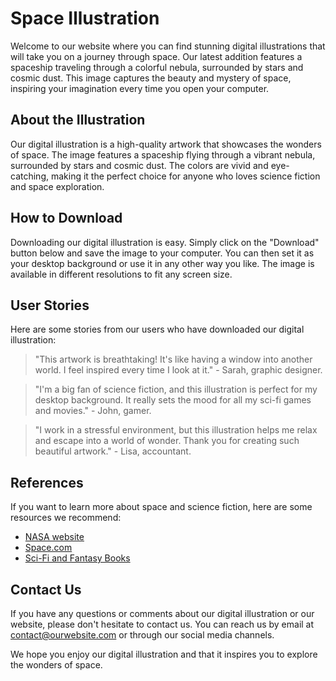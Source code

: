 <!--font:IBM Plex Sans-->

# Space Illustration

Welcome to our website where you can find stunning digital illustrations that will take you on a journey through space. Our latest addition features a spaceship traveling through a colorful nebula, surrounded by stars and cosmic dust. This image captures the beauty and mystery of space, inspiring your imagination every time you open your computer.

## About the Illustration

Our digital illustration is a high-quality artwork that showcases the wonders of space. The image features a spaceship flying through a vibrant nebula, surrounded by stars and cosmic dust. The colors are vivid and eye-catching, making it the perfect choice for anyone who loves science fiction and space exploration.

## How to Download

Downloading our digital illustration is easy. Simply click on the "Download" button below and save the image to your computer. You can then set it as your desktop background or use it in any other way you like. The image is available in different resolutions to fit any screen size.

## User Stories

Here are some stories from our users who have downloaded our digital illustration:

> "This artwork is breathtaking! It's like having a window into another world. I feel inspired every time I look at it." - Sarah, graphic designer.

> "I'm a big fan of science fiction, and this illustration is perfect for my desktop background. It really sets the mood for all my sci-fi games and movies." - John, gamer.

> "I work in a stressful environment, but this illustration helps me relax and escape into a world of wonder. Thank you for creating such beautiful artwork." - Lisa, accountant.

## References

If you want to learn more about space and science fiction, here are some resources we recommend:

- [NASA website](#)
- [Space.com](#)
- [Sci-Fi and Fantasy Books](#)

## Contact Us

If you have any questions or comments about our digital illustration or our website, please don't hesitate to contact us. You can reach us by email at [contact@ourwebsite.com](mailto:contact@ourwebsite.com) or through our social media channels.

We hope you enjoy our digital illustration and that it inspires you to explore the wonders of space.

<!--

Write me content for website with wallpaper which alt text is:

"A digital illustration of a spaceship traveling through a colorful nebula."

The name/title of the page should not be 1:1 copy of the alt text but rather a real content of the website which is using this wallpaper.

- Use markdown format 
- Start with heading
- Heading should be short and concise
- The content should look like a real website 
- The website should not be about the wallpaper, wallpaper is just a related background
- Heading should be contain work "wallpaper" or "background"
- Include real sections like references, contact, user stories, etc. use things relevant to the page purpose.
- Feel free to use structure like headings, bullets, numbering, blockquotes, paragraphs, horizontal lines, etc.
- You can use formatting like bold or _italic_
- You can include UTF-8 emojis
- Links should be only #hash anchors (and you can refer to the document itself)
- Do not include images


---


# Space Odyssey Wallpaper for Your Desktop Background

Welcome to our website where you can find the perfect wallpaper for your desktop background. Our latest addition is a stunning digital illustration of a spaceship traveling through a colorful nebula. This wallpaper will take you on a journey through space and inspire your imagination every time you open your computer.

## About the Wallpaper

Our Space Odyssey wallpaper is a high-quality digital illustration that captures the beauty and mystery of space. The image features a spaceship flying through a vibrant nebula, surrounded by stars and cosmic dust. The colors are vivid and eye-catching, making it the perfect choice for anyone who loves science fiction and space exploration.

## How to Download

Downloading our Space Odyssey wallpaper is easy. Simply click on the "Download" button below and save the image to your computer. You can then set it as your desktop background or use it in any other way you like. The image is available in different resolutions to fit any screen size.

## User Stories

Here are some stories from our users who have downloaded our Space Odyssey wallpaper:

> "I love this wallpaper! It's so beautiful and inspiring. Every time I look at it, I feel like I'm part of an epic space adventure." - Sarah, graphic designer.

> "This wallpaper is perfect for my gaming setup. It really sets the mood for all my sci-fi games." - John, gamer.

> "I work in a boring office, but this wallpaper makes my day a little brighter. It's like a window into another world." - Lisa, accountant.

## References

If you want to learn more about space and science fiction, here are some resources we recommend:

- [NASA website](#)
- [Space.com](#)
- [Sci-Fi and Fantasy Books](#)

## Contact Us

If you have any questions or comments about our Space Odyssey wallpaper or our website, please don't hesitate to contact us. You can reach us by email at [contact@ourwebsite.com](mailto:contact@ourwebsite.com) or through our social media channels.

We hope you enjoy our Space Odyssey wallpaper and that it brings a little bit of magic to your everyday life.


---


Heading should not include word "wallpaper". The website should not be about the wallpaper itself, wallpaper is just a related background, rewrite whole content.


---


# Explore the Wonders of Space with Our Digital Illustration

Welcome to our website where you can find stunning digital illustrations that will take you on a journey through space. Our latest addition features a spaceship traveling through a colorful nebula, surrounded by stars and cosmic dust. This image captures the beauty and mystery of space, inspiring your imagination every time you open your computer.

## About the Illustration

Our digital illustration is a high-quality artwork that showcases the wonders of space. The image features a spaceship flying through a vibrant nebula, surrounded by stars and cosmic dust. The colors are vivid and eye-catching, making it the perfect choice for anyone who loves science fiction and space exploration.

## How to Download

Downloading our digital illustration is easy. Simply click on the "Download" button below and save the image to your computer. You can then set it as your desktop background or use it in any other way you like. The image is available in different resolutions to fit any screen size.

## User Stories

Here are some stories from our users who have downloaded our digital illustration:

> "This artwork is breathtaking! It's like having a window into another world. I feel inspired every time I look at it." - Sarah, graphic designer.

> "I'm a big fan of science fiction, and this illustration is perfect for my desktop background. It really sets the mood for all my sci-fi games and movies." - John, gamer.

> "I work in a stressful environment, but this illustration helps me relax and escape into a world of wonder. Thank you for creating such beautiful artwork." - Lisa, accountant.

## References

If you want to learn more about space and science fiction, here are some resources we recommend:

- [NASA website](#)
- [Space.com](#)
- [Sci-Fi and Fantasy Books](#)

## Contact Us

If you have any questions or comments about our digital illustration or our website, please don't hesitate to contact us. You can reach us by email at [contact@ourwebsite.com](mailto:contact@ourwebsite.com) or through our social media channels.

We hope you enjoy our digital illustration and that it inspires you to explore the wonders of space.

-->
